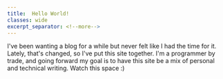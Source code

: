 ```yaml
---
title:  Hello World!
classes: wide
excerpt_separator: <!--more-->
---
```


I've been wanting a blog for a while but never felt like I had the time for it. Lately, that's
changed, so I've put this site together. I'm a programmer by trade, and going forward my goal is to
have this site be a mix of personal and technical writing. Watch this space :)

<!--more-->

